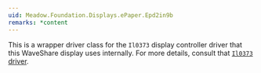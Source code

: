 ```yaml
---
uid: Meadow.Foundation.Displays.ePaper.Epd2in9b
remarks: *content
---
```


This is a wrapper driver class for the `Il0373` display controller driver that this WaveShare display uses internally. For more details, consult that [`Il0373` driver](/docs/api/Meadow.Foundation/Meadow.Foundation.Displays.Il0373.html).
